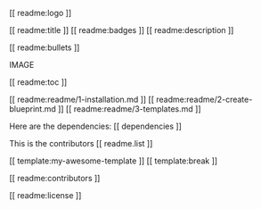 [[ readme:logo ]]

[[ readme:title ]]
[[ readme:badges ]]
[[ readme:description ]]

[[ readme:bullets ]]

<p>IMAGE</p>

[[ readme:toc ]]

[[ readme:readme/1-installation.md ]]
[[ readme:readme/2-create-blueprint.md ]]
[[ readme:readme/3-templates.md ]]

Here are the dependencies:
[[ dependencies ]]

This is the contributors
[[ readme.list ]]

[[ template:my-awesome-template ]]
[[ template:break ]]

[[ readme:contributors ]]

[[ readme:license ]]

